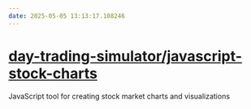 ```yaml
---
date: 2025-05-05 13:13:17.108246
---
```


# [day-trading-simulator/javascript-stock-charts](https://github.com/day-trading-simulator/javascript-stock-charts)

JavaScript tool for creating stock market charts and visualizations